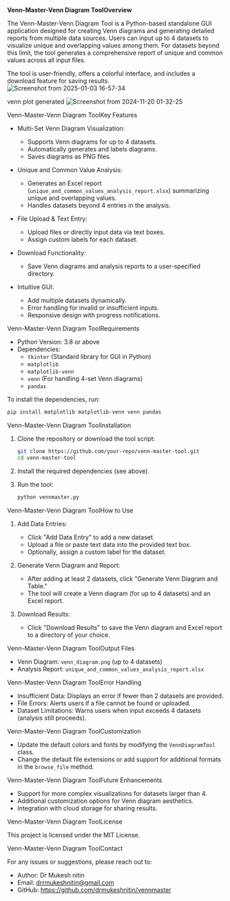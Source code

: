 **Venn-Master-Venn Diagram ToolOverview**

The Venn-Master-Venn Diagram Tool is a Python-based standalone GUI application designed for creating Venn diagrams and generating detailed reports from multiple data sources. Users can input up to 4 datasets to visualize unique and overlapping values among them. For datasets beyond this limit, the tool generates a comprehensive report of unique and common values across all input files. 

The tool is user-friendly, offers a colorful interface, and includes a download feature for saving results.
![Screenshot from 2025-01-03 16-57-34](https://github.com/user-attachments/assets/1136be5c-0a52-44ab-b148-9b182b13be2b)



venn plot generated 
![Screenshot from 2024-11-20 01-32-25](https://github.com/user-attachments/assets/d2ba5d71-4eba-4442-9e65-cc9df8af2d59)




Venn-Master-Venn Diagram ToolKey Features

- Multi-Set Venn Diagram Visualization:
  - Supports Venn diagrams for up to 4 datasets.
  - Automatically generates and labels diagrams.
  - Saves diagrams as PNG files.

- Unique and Common Value Analysis:
  - Generates an Excel report (`unique_and_common_values_analysis_report.xlsx`) summarizing unique and overlapping values.
  - Handles datasets beyond 4 entries in the analysis.

- File Upload & Text Entry:
  - Upload files or directly input data via text boxes.
  - Assign custom labels for each dataset.

- Download Functionality:
  - Save Venn diagrams and analysis reports to a user-specified directory.

- Intuitive GUI:
  - Add multiple datasets dynamically.
  - Error handling for invalid or insufficient inputs.
  - Responsive design with progress notifications.



Venn-Master-Venn Diagram ToolRequirements

- Python Version: 3.8 or above
- Dependencies:
  - `tkinter` (Standard library for GUI in Python)
  - `matplotlib`
  - `matplotlib-venn`
  - `venn` (For handling 4-set Venn diagrams)
  - `pandas`

To install the dependencies, run:

```bash
pip install matplotlib matplotlib-venn venn pandas
```

Venn-Master-Venn Diagram ToolInstallation

1. Clone the repository or download the tool script:
   ```bash
   git clone https://github.com/your-repo/venn-master-tool.git
   cd venn-master-tool
   ```

2. Install the required dependencies (see above).

3. Run the tool:
   ```bash
   python vennmaster.py
   ```



Venn-Master-Venn Diagram ToolHow to Use

1. Add Data Entries:
   - Click "Add Data Entry" to add a new dataset.
   - Upload a file or paste text data into the provided text box.
   - Optionally, assign a custom label for the dataset.

2. Generate Venn Diagram and Report:
   - After adding at least 2 datasets, click "Generate Venn Diagram and Table."
   - The tool will create a Venn diagram (for up to 4 datasets) and an Excel report.

3. Download Results:
   - Click "Download Results" to save the Venn diagram and Excel report to a directory of your choice.



Venn-Master-Venn Diagram ToolOutput Files

- Venn Diagram: `venn_diagram.png` (up to 4 datasets)
- Analysis Report: `unique_and_common_values_analysis_report.xlsx`



Venn-Master-Venn Diagram ToolError Handling

- Insufficient Data: Displays an error if fewer than 2 datasets are provided.
- File Errors: Alerts users if a file cannot be found or uploaded.
- Dataset Limitations: Warns users when input exceeds 4 datasets (analysis still proceeds).



Venn-Master-Venn Diagram ToolCustomization

- Update the default colors and fonts by modifying the `VennDiagramTool` class.
- Change the default file extensions or add support for additional formats in the `browse_file` method.



Venn-Master-Venn Diagram ToolFuture Enhancements

- Support for more complex visualizations for datasets larger than 4.
- Additional customization options for Venn diagram aesthetics.
- Integration with cloud storage for sharing results.



Venn-Master-Venn Diagram ToolLicense

This project is licensed under the MIT License.



Venn-Master-Venn Diagram ToolContact

For any issues or suggestions, please reach out to:

- Author: Dr Mukesh nitin
- Email: drrmukeshnitin@gmail.com
- GitHub: https://github.com/drmukeshnitin/vennmaster

